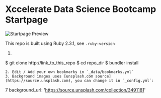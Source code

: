 # Xccelerate Data Science Bootcamp Startpage

![Startpage Preview](assets/preview.png)

This repo is built using Ruby 2.3.1, see `.ruby-version`
1. ```
$ git clone http://link_to_this_repo
$ cd repo_dir
$ bundler install
```
2. Edit / Add your own bookmarks in `_data/bookmarks.yml`
3. Background images uses [unsplash.com source](https://source.unsplash.com), you can change it in `_config.yml`:  
 ```
 7 background_url: 'https://source.unsplash.com/collection/3491181'
 ```
